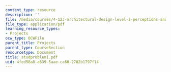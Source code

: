```yaml
---
content_type: resource
description: ''
file: /media/courses/4-123-architectural-design-level-i-perceptions-and-processes-fall-2003/4fed58a8a6395aaeca602782b1797f14_studproblem1.pdf
file_type: application/pdf
learning_resource_types:
- Projects
ocw_type: OCWFile
parent_title: Projects
parent_type: CourseSection
resourcetype: Document
title: studproblem1.pdf
uid: 4fed58a8-a639-5aae-ca60-2782b1797f14
---
```

